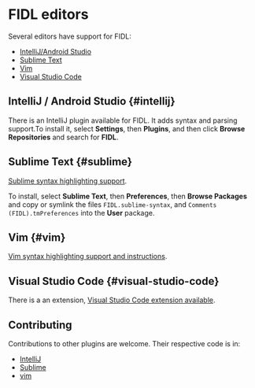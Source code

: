 # FIDL editors

Several editors have support for FIDL:

* [IntelliJ/Android Studio](#intellij)
* [Sublime Text](#sublime)
* [Vim](#vim)
* [Visual Studio Code](#visual-studio-code)

## IntelliJ / Android Studio {#intellij}

There is an IntelliJ plugin available for FIDL. It adds syntax and parsing
support.To install it, select **Settings**, then **Plugins**, and then click
**Browse Repositories** and search for **FIDL**.

## Sublime Text {#sublime}

[Sublime syntax highlighting support](/tools/fidl/editors/sublime).

To install, select **Sublime Text**, then **Preferences**, then
**Browse Packages** and copy or symlink the files `FIDL.sublime-syntax`, and
`Comments (FIDL).tmPreferences` into the **User** package.

## Vim {#vim}

[Vim syntax highlighting support and instructions](/tools/fidl/editors/vim).

## Visual Studio Code {#visual-studio-code}

There is a an extension,
[Visual Studio Code extension available](https://marketplace.visualstudio.com/items?itemName=fuchsia-authors.vscode-fuchsia).

## Contributing

Contributions to other plugins are welcome. Their respective code is in:

* [IntelliJ](https://fuchsia.googlesource.com/intellij-language-fidl/)
* [Sublime](/tools/fidl/editors/sublime)
* [vim](/tools/fidl/editors/vim/)
